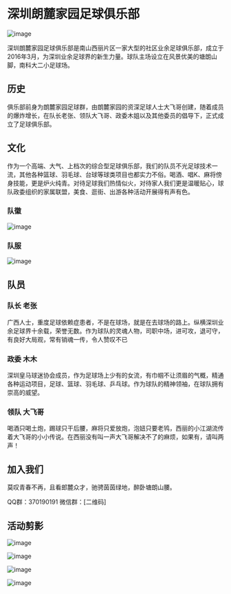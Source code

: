 # 深圳朗麓家园足球俱乐部

![image](https://github.com/heroyin/documents/raw/master/quanjiafu.jpg)

深圳朗麓家园足球俱乐部是南山西丽片区一家大型的社区业余足球俱乐部，成立于2016年3月，为深圳业余足球界的新生力量。球队主场设立在风景优美的塘朗山脚，南科大二小足球场。

## 历史

俱乐部前身为朗麓家园足球群，由朗麓家园的资深足球人士大飞哥创建，随着成员的爆炸增长，在队长老张、领队大飞哥、政委木姐以及其他委员的倡导下，正式成立了足球俱乐部。

## 文化

作为一个高端、大气、上档次的综合型足球俱乐部，我们的队员不光足球技术一流，其他各种篮球、羽毛球、台球等球类项目也都实力不俗。喝酒、唱K、麻将傍身技能，更是炉火纯青。对待足球我们热情似火，对待家人我们更是温暖贴心，球队政委组织的家属联盟，美食、逛街、出游各种活动开展得有声有色。

### 队徽

![image](https://github.com/heroyin/documents/raw/master/logo.jpg)

### 队服

![image](https://github.com/heroyin/documents/raw/master/duifu.jpg)

## 队员

### 队长 老张

广西人士，重度足球依赖症患者，不是在球场，就是在去球场的路上。纵横深圳业余足球界十余载，荣誉无数。作为球队的灵魂人物，司职中场，进可攻，退可守，有良好大局观，常有销魂一传，令人赞叹不已

### 政委 木木

深圳皇马球迷协会成员，作为足球场上少有的女流，有巾帼不让须眉的气概，精通各种运动项目，足球、篮球、羽毛球、乒乓球。作为球队的精神领袖，在球队拥有崇高的威望。

### 领队 大飞哥

喝酒只喝土炮，踢球只干后腰，麻将只爱放炮，泡妞只要老鸨，西丽的小江湖流传着大飞哥的小小传说。在西丽没有叫一声大飞哥解决不了的麻烦，如果有，请叫两声！

## 加入我们

莫叹青春不再，且看郎麓众才，驰骋茵茵绿地，醉卧塘朗山腰。

QQ群：370190191
微信群：[二维码]

## 活动剪影

![image](https://github.com/heroyin/documents/raw/master/chuyou.jpg)

![image](https://github.com/heroyin/documents/raw/master/majiang.jpg)

![image](https://github.com/heroyin/documents/raw/master/jucan.jpg)

![image](https://github.com/heroyin/documents/raw/master/team_girls.jpg)


